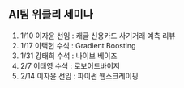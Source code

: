 ## AI팀 위클리 세미나

1. 1/10 이자윤 선임 : 캐글 신용카드 사기거래 예측 리뷰
2. 1/17 이택헌 수석 : Gradient Boosting
3. 1/31 강태희 수석 : 나이브 베이즈
4. 2/7  이태영 수석 : 로보어드바이저
5. 2/14 이자윤 선임 : 파이썬 웹스크레이핑
